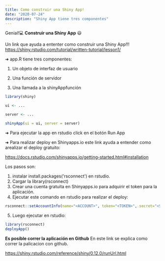 ```yaml
---
title: Como construir una Shiny App!
date: "2020-07-24"
description: "Shiny App tiene tres componentes"
---
```


Genial!💻
**Construir una Shiny App** 😃

Un link que ayuda a ententer como construir una Shiny App!!!
https://shiny.rstudio.com/tutorial/written-tutorial/lesson1/

➜ app.R tiene tres componentes:

1. Un objeto de interfaz de usuario

2. Una función de servidor

3. Una llamada a la shinyAppfunción

```R
library(shiny)

ui <- ...

server <- ...

shinyApp(ui = ui, server = server)
```
➜ Para ejecutar la app en rstudio click en el botón Run App

➜ Para realizar deploy en Shinyapps.io este link ayuda a entender como arealizar el deploy gratuito:

https://docs.rstudio.com/shinyapps.io/getting-started.html#installation

Los pasos son:

1. instalar install.packages('rsconnect') en rstudio.
2. Cargar la library(rsconnect)
3. Crear una cuenta gratuita en Shinyapps.io para adquirir el token para la aplicación.
4. Ejecutar este comando en rstudio para realizar el deploy:
```R
rsconnect::setAccountInfo(name="<ACCOUNT>", token="<TOKEN>", secret="<SECRET>")
```
5. Luego ejecutar en rstudio:
```R
library(rsconnect)
deployApp()
````

**Es posible correr la aplicación en Github**
En este link se explica como correr la palicacion con github.

https://shiny.rstudio.com/reference/shiny/0.12.0/runUrl.html
